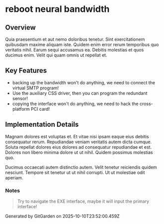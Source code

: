 # reboot neural bandwidth

## Overview
Quia praesentium et aut nemo doloribus tenetur. Sint exercitationem quibusdam maxime aliquam iste. Quidem enim error rerum temporibus quo veritatis nihil. Earum sequi accusamus ea. Debitis molestias et quos ducimus enim. Velit qui quam omnis ut repellat et.

## Key Features
- backing up the bandwidth won't do anything, we need to connect the virtual SMTP program!
- Use the auxiliary CSS driver, then you can program the redundant sensor!
- copying the interface won't do anything, we need to hack the cross-platform PCI card!

## Implementation Details
Magnam dolores est voluptas et. Et vitae nisi ipsam eaque eius debitis consequatur rerum. Repudiandae veniam veritatis autem dicta cumque. Soluta repellat dolores eius dolores ad consequatur repudiandae et est. Dolores non libero minima dolore ut ut nihil. Quidem possimus molestias quo.
 Ducimus occaecati autem distinctio autem. Velit tenetur reiciendis quidem nesciunt. Tempore sit tenetur ut ut nihil corrupti. Ut ut molestiae odit aperiam.

### Notes
> Try to navigate the EXE interface, maybe it will input the primary interface!

Generated by GitGarden on 2025-10-10T23:52:00.459Z
